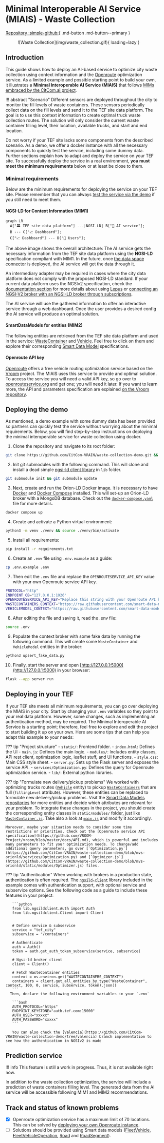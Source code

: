 # Minimal Interoperable AI Service (MIAIS) - Waste Collection 
[Repository :simple-github:](https://github.com/CitCom-VRAIN/waste-collection-demo){ .md-button .md-button--primary }

<figure markdown>
  ![Waste Collection](img/waste_collection.gif){ loading=lazy }
</figure>

## Introduction
This guide shows how to deploy an AI-based service to optimize city waste collection using context information and the [Openroute](https://openrouteservice.org/) optimization service. As a limited example and possible starting point to build your own, it illustrates a **Minimal Interoperable AI Service (MIAIS)** that follows [MIMs embraced by the CitCom.ai project](https://oasc.gitbook.io/mims-2024).

!!! abstract "Scenario"
    Different sensors are deployed throughout the city to monitor the fill levels of waste containers. These sensors periodically collect data on the fill levels and send it to the TEF site data platform. The goal is to use this context information to create optimal truck waste collection routes. The solution will only consider the current waste container filling level, their location, available trucks, and start and end location.

Do not worry if your TEF site lacks some components from the described scenario. As a demo, we offer a docker instance with all the necessary components to quickly test the service, including some dummy data. Further sections explain how to adapt and deploy the service on your TEF site. To successfully deploy the service in a real environment, **you must meet the minimum requirements** below or at least be close to them. 

### Minimal requirements
Below are the minimum requirements for deploying the service on your TEF site. Please remember that you can always [test the service via the demo](#deploying-the-demo) if you still need to meet them.

#### NGSI-LD for Context Information (MIM1)
```mermaid
graph LR
  A["🏛️ TEF site data platform"] ---|NGSI-LD| B["🤖 AI service"];
  B --- C["📈 Dashboard"];
  C["📈 Dashboard"] --- D["👥 Users"];
```

The above image shows the overall architecture: The AI service gets the necessary information from the TEF site data platform using the **NGSI-LD** specification compliant with MIM1. In the future, once [the data space connector](./../documentation/data_space_connectors/fiware/index.md) is deployed, the AI service will get the data through it. 

An intermediary adapter may be required in cases where the city data platform does not comply with the proposed NGSI-LD standard. If your current data platform uses the NGSIv2 specification, check the [documentation section](./../documentation/index.md) for more details about using [Lepus](../documentation/lepus.md) or [connecting an NGSI-V2 broker with an NGSI-LD broker through subscriptions](../documentation/iot_agent.md). 

The AI service will use the gathered information to offer an interactive service through a web dashboard. Once the user provides a desired config the AI service will produce an optimal solution.

#### SmartDataModels for entities (MIM2)
The following entities are retrieved from the TEF site data platform and used in the service: [WasteContainer](https://github.com/smart-data-models/dataModel.WasteManagement/tree/master/WasteContainer) and [Vehicle](https://github.com/smart-data-models/dataModel.Transportation/tree/master/Vehicle). Feel free to click on them and explore their corresponding [Smart Data Model](https://smartdatamodels.org) specifications.

#### Openroute API key
[Openroute](https://openrouteservice.org/) offers a free vehicle routing optimization service based on the [Vroom](https://github.com/VROOM-Project/vroom) project. The MIAIS uses this service to provide and optimal solution. To access the service you will need a valid API key, so go over to [openrouteservice.org](https://openrouteservice.org) and get one; you will need it later. If you want to learn more, the API and parameters specification are explained [on the Vroom repository](https://github.com/VROOM-Project/vroom/blob/master/docs/API.md).

## Deploying the demo
As mentioned, a demo example with some dummy data has been provided so partners can quickly test the service without worrying about the minimal requirements. Below, you will find step-by-step instructions on deploying the minimal interoperable service for waste collection using docker. 

1. Clone the repository and navigate to its root folder:
```bash
git clone https://github.com/CitCom-VRAIN/waste-collection-demo.git && cd waste-collection-demo
```

2. Init git submodules with the following command. This will clone and install a dead simple [ngsi-ld client library](https://github.com/CitCom-VRAIN/ngsild-client) in `lib` folder.
```bash
git submodule init && git submodule update
```

3. Next, create and run the Orion-LD Docker image. It is necessary to have [Docker](https://www.docker.com/) and [Docker Compose](https://docs.docker.com/compose) installed. This will set-up an Orion-LD broker with a MongoDB database. Check out the [`docker-compose.yaml`](https://github.com/CitCom-VRAIN/waste-collection-demo/blob/mvs-orionld/docker-compose.yaml) file for more details.
```bash
docker compose up
```

4. Create and activate a Python virtual environment:
```bash
python3 -m venv ./venv && source ./venv/bin/activate
```

5. Install all requirements:
```bash
pip install -r requirements.txt
```

6. Create an `.env` file using `.env.example` as a guide: 
```bash
cp .env.example .env
```

7. Then edit the `.env` file and replace the `OPENROUTESERVICE_API_KEY` value with your own Openroute service API key.
```bash
PROTOCOL="http"
ENDPOINT_CB="127.0.0.1:1026"
OPENROUTESERVICE_API_KEY="Replace this string with your Openroute API key"
WASTECONTAINERS_CONTEXT="https://raw.githubusercontent.com/smart-data-models/dataModel.WasteManagement/master/context.jsonld"
VEHICLEMODEL_CONTEXT="https://raw.githubusercontent.com/smart-data-models/dataModel.Transportation/master/context.jsonld"
```

8. After editing the file and saving it, read the .env file:
```bash
source .env
```  

9. Populate the context broker with some fake data by running the following command. This will create some `WasteContainer` and `VehicleModel` entities in the broker:
```bash
python3 upsert_fake_data.py
```

10. Finally, start the server and open [http://127.0.0.1:5000](http://127.0.0.1:5000) in your browser:
```bash
flask --app server run
```

## Deploying in your TEF
If your TEF site meets all minimum requirements, you can go over deploying the MIAIS in your city. Start by changing your `.env` variables so they point to your real data platform. However, some changes, such as implementing an authentication method, may be required. The Minimal Interoperable AI Service is a starting point; therefore, feel free to explore and edit the project to start building it up on your own. Here are some tips that can help you adapt this example to your needs:

??? tip "Project structure"
	- `static/`: Frontend folder. 
		- `index.html`: Defines the UI
		- `main.js`: Defines the main logic.
		- `modules/`: Includes entity classes, API rest client, optimization logic, leaflet stuff, and UI functions.
		- `style.css`: Main CSS style sheet.
	- `server.py`:  Sets up the Flask server and exposes the service API.
	- `services/Optimization.py`: Defines the query for Openroute optimization service. 
	- `lib/`: External python libraries.

??? tip "Formulate new delivery/pickup problems"
    We worked with optimizing trucks routes ([`Vehicle`](https://github.com/smart-data-models/dataModel.Transportation/tree/master/Vehicle) entity) to pickup [`WasteContainers`](https://github.com/smart-data-models/dataModel.WasteManagement/tree/master/WasteContainer) that are full (`fillingLevel` attribute). However, these entities can be replaced to formulate new delivery/pickup problems. Visit the [Smart Data Models repositories](https://github.com/smart-data-models) for more entities and decide which attributes are relevant for your problem. To integrate these changes in the project, you should create the corresponding entity classes in `static/modules/` folder, just like [`WasteContainer.js`](https://github.com/CitCom-VRAIN/waste-collection-demo/blob/mvs-orionld/static/modules/WasteContainer.js). Take also a look at [`main.js`](https://github.com/CitCom-VRAIN/waste-collection-demo/blob/mvs-orionld/static/main.js) and modify it accordingly. 

    Moreover, maybe your situation needs to consider some time restrictions or priorities. Check out the [Openroute service API specification](https://github.com/VROOM-Project/vroom/blob/master/docs/API.md), which is powerful and includes many parameters to fit your optimization needs. To change/add additional query parameters, go over [`Optimization.py`](https://github.com/CitCom-VRAIN/waste-collection-demo/blob/mvs-orionld/services/Optimization.py) and [`Optimizer.js`](https://github.com/CitCom-VRAIN/waste-collection-demo/blob/mvs-orionld/static/modules/Optimizer.js) files.

??? tip "Authentication"
      When working with brokers in a production state, authentication is often required. The [`ngsild-client`](https://github.com/CitCom-VRAIN/ngsild-client) library included in the example comes with authentication support, with optional service and subservice options. See the following code as a guide to include these features in your project:

       ```python
       from lib.ngsildclient.Auth import Auth
       from lib.ngsildclient.Client import Client


       # Define service & subservice
       service = "tef_city"
       subservice = "/containers"

       # Authenticate
       auth = Auth()
       token = auth.get_auth_token_subservice(service, subservice)

       # Ngsi-ld broker client
       client = Client()

       # Fetch WasteContainer entities
       context = os.environ.get("WASTECONTAINERS_CONTEXT")
       containers = client.get_all_entities_by_type("WasteContainer", context, 100, 0, service, subservice, token).json()
       ```
      Then, declare the following environment variables in your `.env`

       ```bash
       AUTH_PROTOCOL="https"
       ENDPOINT_KEYSTONE="auth.tef.com:15000"
       AUTH_USER="xxxxx"
       AUTH_PASSWORD="xxxxx"
       ```

       You can also check the [Valencia](https://github.com/CitCom-VRAIN/waste-collection-demo/tree/valencia) branch implementation to see how the authentication in NGSIv2 is made

## Prediction service
!!! info
    This feature is still a work in progress. Thus, it is not available right now.

In addition to the waste collection optimization, the service will include a prediction of waste containers filling level. The generated data from the AI service will be accessible following MIM1 and MIM2 recommendations.

## Track and status of known problems
- [X] Openroute optimization service has a maximum limit of 70 locations. This can be solved by [deploying your own Openroute instance](https://giscience.github.io/openrouteservice/getting-started).
- [ ] Solutions should be provided using Smart data models ([FleetVehicle](), [FleetVehicleOperation](), [Road]() and [RoadSegment]()).